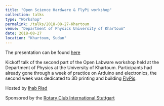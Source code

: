 ```yaml
---
title: "Open Science Hardware & FlyPi workshop"
collection: talks
type: "Workshop"
permalink: /talks/2018-08-27-Khartoum
venue: "Department of Physics University of Khartoum"
date: 2018-08-27
location: "Khartoum, Sudan"
---
```



The presentation can be found [here](http://amchagas.github.io/files/presentations/intro_n_openhardware-Sudan.pdf.pdf)

Kickoff talk of the second part of the Open Labware workshop held at the Department of Physics at the University of Khartoum. Participants had already gone through a week of practice on Arduino and electronics, the second week was dedicated to 3D printing and building [FlyPis]().

Hosted by [Ihab Riad](https://scholar.google.com/citations?user=CravXpwAAAAJ&hl=en)

Sponsored by the [Rotary Club International Stuttgart](https://stuttgart-international.rotary.de/#Aktuelles-aus-dem-Club%20)
